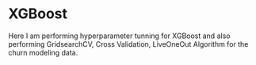 # XGBoost

Here I am performing hyperparameter tunning for XGBoost and also performing GridsearchCV, Cross Validation, LiveOneOut Algorithm for the churn modeling data.
